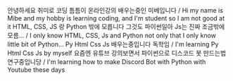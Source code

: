 안녕하세요 취미로 코딩 틈틈이 온라인강의 배우는중인 미베입니다 / Hi my name is Mibe and my hobby is learning coding, and I'm student so I am not good at it
HTML, CSS, JS 랑 Python 밖에 모릅니다 그것도 파이썬일아 Js는 진짜 조금밖에 모름... / I only know HTML, CSS, Js and Python not only that I only know little bit of Python...
Py Html Css Js 배우는중입니다 독학임 / I'm learning Py Html Css Js by myself
요즘엔 유튜브 강의보면서 파이썬으로 디스코드 봇 만드는법 연구중입니당 / I'm learning how to make Discord Bot with Python with Youtube these days

